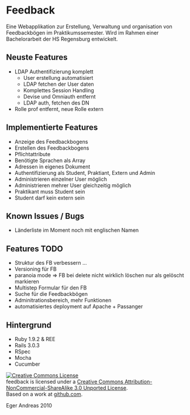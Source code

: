 Feedback
========

Eine Webapplikation zur Erstellung, Verwaltung und organisation von Feedbackbögen im Praktikumssemester.
Wird im Rahmen einer Bachelorarbeit der HS Regensburg entwickelt.

Neuste Features
---------------

- LDAP Authentifizierung komplett
  - User erstellung automatisiert
  - LDAP fetchen der User daten
  - Komplettes Session Handling
  - Devise und Omniauth entfernt
  - LDAP auth, fetchen des DN
- Rolle prof entfernt, neue Rolle extern



Implementierte Features
-----------------------

- Anzeige des Feedbackbogens
- Erstellen des Feedbackbogens
- Pflichtattribute
- Benötigte Sprachen als Array
- Adressen in eigenes Dokument
- Authentifizierung als Student, Praktiant, Extern und Admin
- Administrieren einzelner User möglich
- Administrieren mehrer User gleichzeitig möglich
- Praktikant muss Student sein
- Student darf kein extern sein

Known Issues / Bugs
-------------------

- Länderliste im Moment noch mit englischen Namen




Features TODO
-------------

- Struktur des FB verbessern ...
- Versioning für FB
- paranoia mode => FB bei delete nicht wirklich löschen nur als gelöscht markieren
- Multistep Formular für den FB
- Suche für die Feedbackbögen
- Adminitrationsbereich, mehr Funktionen
- automatisiertes deployment auf Apache + Passanger


Hintergrund
-----------

- Ruby 1.9.2 & REE
- Rails 3.0.3
- RSpec
- Mocha
- Cucumber

<a rel="license" href="http://creativecommons.org/licenses/by-nc-sa/3.0/"><img alt="Creative Commons License" style="border-width:0" src="http://i.creativecommons.org/l/by-nc-sa/3.0/88x31.png" /></a><br /><span xmlns:dct="http://purl.org/dc/terms/" property="dct:title">feedback</span> is licensed under a <a rel="license" href="http://creativecommons.org/licenses/by-nc-sa/3.0/">Creative Commons Attribution-NonCommercial-ShareAlike 3.0 Unported License</a>.<br />Based on a work at <a xmlns:dct="http://purl.org/dc/terms/" href="https://github.com/sch1zo/feedback" rel="dct:source">github.com</a>.

Eger Andreas 2010


